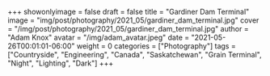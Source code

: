 +++
showonlyimage = false
draft = false
title = "Gardiner Dam Terminal"
image = "img/post/photography/2021_05/gardiner_dam_terminal.jpg"
cover = "/img/post/photography/2021_05/gardiner_dam_terminal.jpg"
author = "Adam Knox"
avatar = "/img/adam_avatar.jpeg"
date = "2021-05-26T00:01:01-06:00"
weight = 0
categories = ["Photography"]
tags = ["Countryside", "Engineering", "Canada", "Saskatchewan", "Grain Terminal", "Night", "Lighting", "Dark"]
+++
<!--more-->